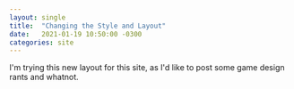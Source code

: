 ```yaml
---
layout: single
title:  "Changing the Style and Layout"
date:   2021-01-19 10:50:00 -0300
categories: site 
---
```


I'm trying this new layout for this site, as I'd like to post some game design rants and whatnot.